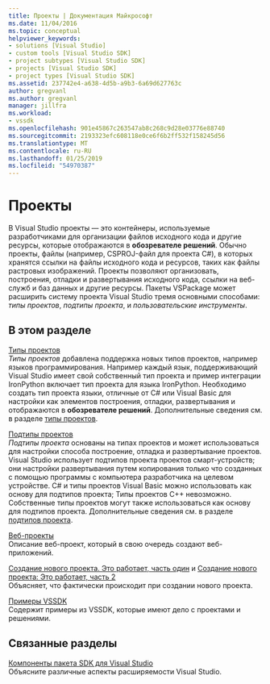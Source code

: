 ```yaml
---
title: Проекты | Документация Майкрософт
ms.date: 11/04/2016
ms.topic: conceptual
helpviewer_keywords:
- solutions [Visual Studio]
- custom tools [Visual Studio SDK]
- project subtypes [Visual Studio SDK]
- projects [Visual Studio SDK]
- project types [Visual Studio SDK]
ms.assetid: 237742e4-a638-4d5b-a9b3-6a69d627763c
author: gregvanl
ms.author: gregvanl
manager: jillfra
ms.workload:
- vssdk
ms.openlocfilehash: 901e45867c263547ab8c268c9d28e03776e88740
ms.sourcegitcommit: 2193323efc608118e0ce6f6b2ff532f158245d56
ms.translationtype: MT
ms.contentlocale: ru-RU
ms.lasthandoff: 01/25/2019
ms.locfileid: "54970387"
---
```

# <a name="projects"></a>Проекты
В Visual Studio проекты — это контейнеры, используемые разработчиками для организации файлов исходного кода и другие ресурсы, которые отображаются в **обозревателе решений**. Обычно проекты, файлы (например, CSPROJ-файл для проекта C#), в которых хранятся ссылки на файлы исходного кода и ресурсов, таких как файлы растровых изображений. Проекты позволяют организовать, построения, отладки и развертывания исходного кода, ссылки на веб-служб и баз данных и другие ресурсы. Пакеты VSPackage может расширить систему проекта Visual Studio тремя основными способами: *типы проектов*, *подтипы проекта*, и *пользовательские инструменты*.  
  
## <a name="in-this-section"></a>В этом разделе  
 [Типы проектов](../../extensibility/internals/project-types.md)  
 *Типы проектов* добавлена поддержка новых типов проектов, например языков программирования. Например каждый язык, поддерживающий Visual Studio имеет свой собственный тип проекта и пример интеграции IronPython включает тип проекта для языка IronPython. Необходимо создать тип проекта языки, отличные от C# или Visual Basic для настройки как элементов построения, отладки, развертывания и отображаются в **обозревателе решений**. Дополнительные сведения см. в разделе [типы проектов](../../extensibility/internals/project-types.md).  
  
 [Подтипы проектов](../../extensibility/internals/project-subtypes.md)  
 *Подтипы проекта* основаны на типах проектов и может использоваться для настройки способа построение, отладка и развертывание проектов. Visual Studio использует подтипов проекта проектов смарт-устройств; они настройки развертывания путем копирования только что созданных с помощью программы с компьютера разработчика на целевом устройстве. C# и типы проектов Visual Basic можно использовать как основу для подтипов проекта; Типы проектов C++ невозможно. Собственные типы проектов могут также использоваться как основу для подтипов проекта. Дополнительные сведения см. в разделе [подтипов проекта](../../extensibility/internals/project-subtypes.md).  
  
 [Веб-проекты](../../extensibility/internals/web-projects.md)  
 Описание веб-проект, который в свою очередь создают веб-приложений.  
  
 [Создание нового проекта. Это работает, часть один](../../extensibility/internals/new-project-generation-under-the-hood-part-one.md) и [Создание нового проекта: Это работает, часть 2](../../extensibility/internals/new-project-generation-under-the-hood-part-two.md)  
 Объясняет, что фактически происходит при создании нового проекта.  
  
 [Примеры VSSDK](http://aka.ms/vs2015sdksamples)  
 Содержит примеры из VSSDK, которые имеют дело с проектами и решениями.  
  
## <a name="related-sections"></a>Связанные разделы  
 [Компоненты пакета SDK для Visual Studio](../../extensibility/internals/inside-the-visual-studio-sdk.md)  
 Объясните различные аспекты расширяемости Visual Studio.